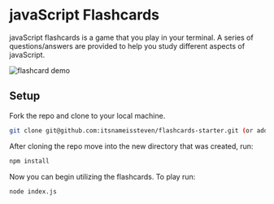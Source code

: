 # javaScript Flashcards

javaScript flashcards is a game that you play in your terminal. A series of questions/answers are provided to help you study different aspects of javaScript.


![flashcard demo](flashcards.gif)

## Setup

Fork the repo and clone to your local machine.

```bash
git clone git@github.com:itsnameissteven/flashcards-starter.git (or add the clone link from your forked repo)
```

After cloning the repo move into the new directory that was created, run:

```bash
npm install
```

Now you can begin utilizing the flashcards. To play run:

```bash
node index.js
```

